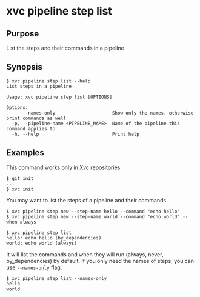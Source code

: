 # xvc pipeline step list

## Purpose

List the steps and their commands in a pipeline

## Synopsis

```console
$ xvc pipeline step list --help
List steps in a pipeline

Usage: xvc pipeline step list [OPTIONS]

Options:
      --names-only                     Show only the names, otherwise print commands as well
  -p, --pipeline-name <PIPELINE_NAME>  Name of the pipeline this command applies to
  -h, --help                           Print help

```

## Examples

This command works only in Xvc repositories.

```console
$ git init
...
$ xvc init
```

You may want to list the steps of a pipeline and their commands. 

```console
$ xvc pipeline step new --step-name hello --command "echo hello"
$ xvc pipeline step new --step-name world --command "echo world" --when always
```


```console
$ xvc pipeline step list
hello: echo hello (by_dependencies)
world: echo world (always)

```

It will list the commands and when they will run (always, never, by_dependencies) by default. If you only need the names of steps, you can use `--names-only` flag. 


```console
$ xvc pipeline step list --names-only
hello
world

```
